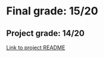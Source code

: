 # Final grade: 15/20

## Project grade: 14/20
[Link to project README](Project/README%2018.07.54.md)
